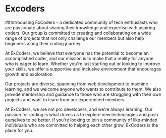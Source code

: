 # Excoders
##Introducing ExCoders - a dedicated community of tech enthusiasts who are passionate about sharing their knowledge and expertise with aspiring coders. Our group is committed to creating and collaborating on a wide range of projects that not only challenge our members but also help beginners along their coding journey.

At ExCoders, we believe that everyone has the potential to become an accomplished coder, and our mission is to make that a reality for anyone who is eager to learn. Whether you're just starting out or looking to improve your skills, we offer a supportive and inclusive environment that encourages growth and exploration.

Our projects are diverse, spanning from web development to machine learning, and we welcome anyone who wants to contribute to them. We also provide mentorship and guidance to those who are struggling with their own projects and want to learn from our experienced members.

At ExCoders, we are not pro developers, and we're always learning. Our passion for coding is what drives us to explore new technologies and push ourselves to be better. If you're looking to join a community of like-minded individuals who are committed to helping each other grow, ExCoders is the place for you.
